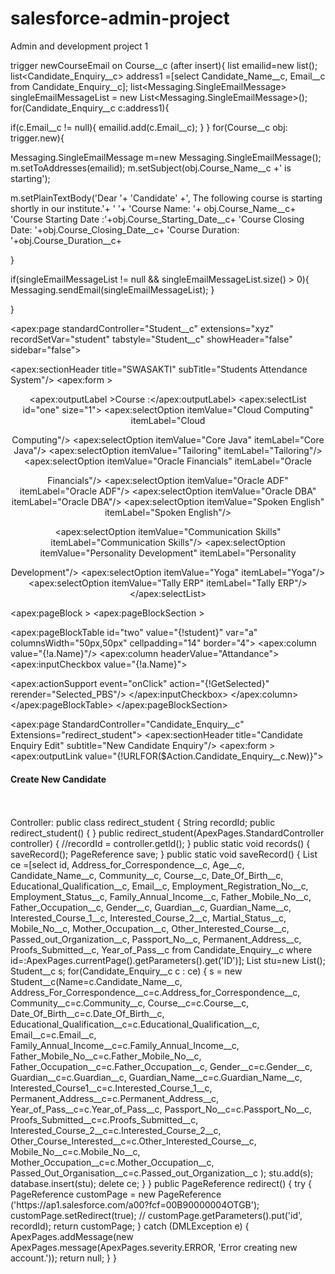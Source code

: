 # salesforce-admin-project

Admin and development project 1


trigger newCourseEmail on Course__c (after insert){ list<String> emailid=new list<String>(); list<Candidate_Enquiry__c> address1 =[select Candidate_Name__c, Email__c from Candidate_Enquiry__c]; list<Messaging.SingleEmailMessage> singleEmailMessageList = new List<Messaging.SingleEmailMessage>(); 
for(Candidate_Enquiry__c c:address1){

if(c.Email__c != null){ 
emailid.add(c.Email__c);
}
}
for(Course__c obj: trigger.new){

Messaging.SingleEmailMessage m=new Messaging.SingleEmailMessage(); 
m.setToAddresses(emailid);
m.setSubject(obj.Course_Name__c +' is starting');

m.setPlainTextBody('Dear '+ 'Candidate' +', The following course is starting shortly in our institute.'+ 
' '+
'Course Name: '+ obj.Course_Name__c+
'Course Starting Date :'+obj.Course_Starting_Date__c+
'Course Closing Date: '+obj.Course_Closing_Date__c+
'Course Duration: '+obj.Course_Duration__c+

}

if(singleEmailMessageList != null && singleEmailMessageList.size() > 
0){ Messaging.sendEmail(singleEmailMessageList);
}

}


<apex:page standardController="Student__c" extensions="xyz" recordSetVar="student" tabstyle="Student__c" showHeader="false" sidebar="false">

<apex:sectionHeader title="SWASAKTI" subTitle="Students Attendance 
System"/> <apex:form >
<center>

<apex:outputLabel >Course :</apex:outputLabel> 
<apex:selectList id="one" size="1">
<apex:selectOption itemValue="Cloud Computing" itemLabel="Cloud 

Computing"/> <apex:selectOption itemValue="Core Java" itemLabel="Core 
Java"/> <apex:selectOption itemValue="Tailoring" itemLabel="Tailoring"/> 
<apex:selectOption itemValue="Oracle Financials" itemLabel="Oracle 

Financials"/> <apex:selectOption itemValue="Oracle ADF" itemLabel="Oracle 
ADF"/> <apex:selectOption itemValue="Oracle DBA" itemLabel="Oracle DBA"/> 
<apex:selectOption itemValue="Spoken English" itemLabel="Spoken English"/>

<apex:selectOption itemValue="Communication Skills" itemLabel="Communication Skills"/> 
<apex:selectOption itemValue="Personality Development" itemLabel="Personality 

Development"/> <apex:selectOption itemValue="Yoga" itemLabel="Yoga"/>
<apex:selectOption itemValue="Tally ERP" itemLabel="Tally 
ERP"/> </apex:selectList></center>
<apex:pageBlock > 
<apex:pageBlockSection >

<apex:pageBlockTable id="two" value="{!student}" var="a" columnsWidth="50px,50px" cellpadding="14" border="4">
<apex:column value="{!a.Name}"/> 
<apex:column headerValue="Attandance"> 
<apex:inputCheckbox value="{!a.Name}">

<apex:actionSupport event="onClick" action="{!GetSelected}" rerender="Selected_PBS"/> </apex:inputCheckbox>
</apex:column>
</apex:pageBlockTable>
</apex:pageBlockSection>
<center><apex:commandButton value="Save"/></center>
</apex:pageBlock>
</apex:form> </apex:page>



<apex:page StandardController="Candidate_Enquiry__c" Extensions="redirect_student"> <apex:sectionHeader title="Candidate Enquiry Edit" subtitle="New Candidate 
Enquiry"/> <apex:form >
<apex:outputLink value="{!URLFOR($Action.Candidate_Enquiry__c.New)}"> 
<h4>Create New Candidate</h4>
</apex:outputLink> 
<apex:pageBlock >
<apex:pageBlockSection title="Candidate Information" collapsible="false"> 
<apex:inputField value="{!Candidate_Enquiry__c.Candidate_Name__c}"/> 
<apex:inputField value="{!Candidate_Enquiry__c.Gender__c}"/> 
<apex:inputField value="{!Candidate_Enquiry__c.Guardian__c}"/> 
<apex:inputField value="{!Candidate_Enquiry__c.Date_Of_Birth__c}"/> 
<apex:inputField value="{!Candidate_Enquiry__c.Guardian_Name__c}"/> 
<apex:inputField value="{!Candidate_Enquiry__c.Father_Occupation__c}"/>
<apex:inputField value="{!Candidate_Enquiry__c.Community__c}"/> 
<apex:inputField value="{!Candidate_Enquiry__c.Mother_Occupation__c}"/> <apex:inputField value="{!Candidate_Enquiry__c.Course__c}"/> <apex:inputField value="{!Candidate_Enquiry__c.Family_Annual_Income__c}"/>
<apex:inputField value="{!Candidate_Enquiry__c.Proofs_Submitted__c}"/><br></br> 
<apex:inputField value="{!Candidate_Enquiry__c.Passport_No__c}"/>
</apex:pageBlockSection>
<apex:pageBlockSection title="Educational Details" collapsible="false" columns="1"> 
<apex:inputField value="{!Candidate_Enquiry__c.Educational_Qualification__c}"/> 
<apex:inputField value="{!Candidate_Enquiry__c.Year_of_Pass__c}"/> 
<apex:inputField value="{!Candidate_Enquiry__c.Passed_out_Organization__c}"/>
</apex:pageBlockSection>
<apex:pageBlockSection title="Contact Details" collapsible="false"> 
<apex:inputField value="{!Candidate_Enquiry__c.Mobile_No__c}"/> 
<apex:inputField value="{!Candidate_Enquiry__c.Father_Mobile_No__c}"/>
<apex:inputField value="{!Candidate_Enquiry__c.Address_for_Correspondence__c }"/> 
<apex:inputField value="{!Candidate_Enquiry__c.Email__c}"/>
<apex:inputField value="{!Candidate_Enquiry__c.Permanent_Address__c}"/> 
</apex:pageBlockSection>
<apex:pageBlockSection title="Course Information" collapsible="false"> 
<apex:inputField value="{!Candidate_Enquiry__c.Interested_Course_1__c}"/> 
<apex:inputField value="{!Candidate_Enquiry__c.Other_Interested_Course__c}"/> 
<apex:inputField value="{!Candidate_Enquiry__c.Interested_Course_2__c}"/>
</apex:pageBlockSection>
<center> <apex:commandButton action="{!records}" value="SAVE to student"/> </center>
<center><apex:commandButton action="{!redirect}" value="go" timeout="200"/></center>
</apex:pageBlock>
</apex:form>
</apex:page>
Controller: public class redirect_student
{
String recordId; public redirect_student() {
}
public redirect_student(ApexPages.StandardController controller)
{
//recordId = controller.getId();
} public static void records()
{
saveRecord(); PageReference save;
}
public static void saveRecord()
{
List <Candidate_Enquiry__c> ce =[select id, Address_for_Correspondence__c, Age__c,
Candidate_Name__c, Community__c, Course__c, Date_Of_Birth__c,
Educational_Qualification__c,
Email__c, Employment_Registration_No__c, Employment_Status__c,
Family_Annual_Income__c, Father_Mobile_No__c,
Father_Occupation__c, Gender__c, Guardian__c, Guardian_Name__c, Interested_Course_1__c, Interested_Course_2__c,
Martial_Status__c, Mobile_No__c, Mother_Occupation__c, Other_Interested_Course__c, Passed_out_Organization__c,
Passport_No__c, Permanent_Address__c, Proofs_Submitted__c, Year_of_Pass__c from Candidate_Enquiry__c where id=:ApexPages.currentPage().getParameters().get('ID')];
List<Student__c> stu=new List<Student__c>(); Student__c s;
for(Candidate_Enquiry__c c : ce)
{
s = new Student__c(Name=c.Candidate_Name__c, 
Address_For_Correspondence__c=c.Address_for_Correspondence__c,
Community__c=c.Community__c, Course__c=c.Course__c,
Date_Of_Birth__c=c.Date_Of_Birth__c,
Educational_Qualification__c=c.Educational_Qualification__c, Email__c=c.Email__c,
Family_Annual_Income__c=c.Family_Annual_Income__c, Father_Mobile_No__c=c.Father_Mobile_No__c,
Father_Occupation__c=c.Father_Occupation__c, Gender__c=c.Gender__c, Guardian__c=c.Guardian__c,
Guardian_Name__c=c.Guardian_Name__c,
Interested_Course1__c=c.Interested_Course_1__c, Permanent_Address__c=c.Permanent_Address__c, Year_of_Pass__c=c.Year_of_Pass__c,
Passport_No__c=c.Passport_No__c, Proofs_Submitted__c=c.Proofs_Submitted__c,
Interested_Course_2__c=c.Interested_Course_2__c,
Other_Course_Interested__c=c.Other_Interested_Course__c,
Mobile_No__c=c.Mobile_No__c, Mother_Occupation__c=c.Mother_Occupation__c, Passed_Out_Organisation__c=c.Passed_out_Organization__c ); stu.add(s); database.insert(stu);
delete ce;
}
}
public PageReference redirect()
{ try {
PageReference customPage = new PageReference 
('https://ap1.salesforce.com/a00?fcf=00B90000004OTGB'); customPage.setRedirect(true);
// customPage.getParameters().put('id', recordId); return customPage;
}
catch (DMLException e)
{
ApexPages.addMessage(new ApexPages.message(ApexPages.severity.ERROR, 'Error creating new account.'));
return null;
}
}


